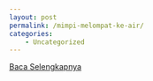 ```yaml
---
layout: post
permalink: /mimpi-melompat-ke-air/
categories:
    - Uncategorized
---
```


[Baca Selengkapnya](/02)